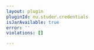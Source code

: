 ```yaml
---
layout: plugin
pluginId: nu.studer.credentials
isJarAvailable: true
error: ''
violations: []

---
```

